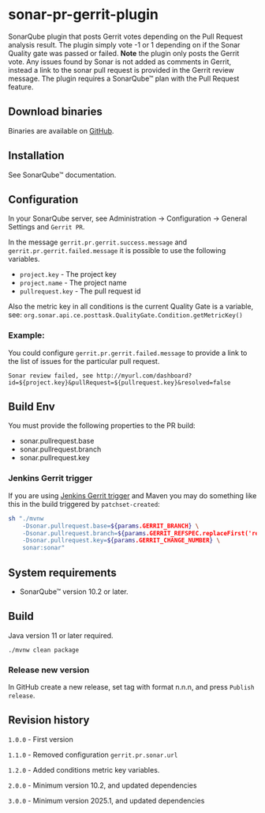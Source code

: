 # sonar-pr-gerrit-plugin

SonarQube plugin that posts Gerrit votes depending on the Pull Request analysis result. The plugin simply vote -1 or 1 depending on if the Sonar Quality gate was passed or failed. **Note** the plugin only posts the Gerrit vote. Any issues
found by Sonar is not added as comments in Gerrit, instead a link to the sonar pull request is provided in the Gerrit review message. The plugin requires a SonarQube™ plan with the Pull Request feature.

## Download binaries

Binaries are available on [GitHub](https://github.com/swedish-council-for-higher-education/sonar-pr-gerrit-plugin/packages/862593).

## Installation

See SonarQube™ documentation.

## Configuration

In your SonarQube server, see Administration -> Configuration -> General Settings and `Gerrit PR`.

In the message `gerrit.pr.gerrit.success.message` and `gerrit.pr.gerrit.failed.message` it is possible to use the following variables.

* `project.key`      - The project key
* `project.name`     - The project name
* `pullrequest.key`  - The pull request id

Also the metric key in all conditions is the current Quality Gate is a variable, see: `org.sonar.api.ce.posttask.QualityGate.Condition.getMetricKey()`

### Example:

You could configure `gerrit.pr.gerrit.failed.message` to provide a link to the list of issues for the particular pull request.

```
Sonar review failed, see http://myurl.com/dashboard?id=${project.key}&pullRequest=${pullrequest.key}&resolved=false
```

## Build Env

You must provide the following properties to the PR build:

* sonar.pullrequest.base
* sonar.pullrequest.branch
* sonar.pullrequest.key

### Jenkins Gerrit trigger

If you are using [Jenkins Gerrit trigger](https://github.com/jenkinsci/gerrit-trigger-plugin) and Maven you may do something like this in the build triggered by `patchset-created`:

```bash
sh "./mvnw
    -Dsonar.pullrequest.base=${params.GERRIT_BRANCH} \
    -Dsonar.pullrequest.branch=${params.GERRIT_REFSPEC.replaceFirst('refs/', '')} \
    -Dsonar.pullrequest.key=${params.GERRIT_CHANGE_NUMBER} \
    sonar:sonar"
```

## System requirements

* SonarQube™ version 10.2 or later.

## Build

Java version 11 or later required.

`./mvnw clean package`

### Release new version

In GitHub create a new release, set tag with format n.n.n, and press `Publish release`.

## Revision history

`1.0.0` - First version

`1.1.0` - Removed configuration `gerrit.pr.sonar.url`

`1.2.0` - Added conditions metric key variables.

`2.0.0` - Minimum version 10.2, and updated dependencies

`3.0.0` - Minimum version 2025.1, and updated dependencies
